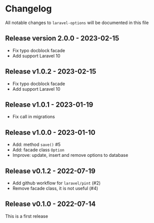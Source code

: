 # Changelog

All notable changes to `laravel-options` will be documented in this file

## Release version 2.0.0 - 2023-02-15

- Fix typo docblock facade
- Add support Laravel 10

## Release v1.0.2 - 2023-02-15

- Fix typo docblock facade
- Add support Laravel 10

## Release v1.0.1 - 2023-01-19

- Fix call in migrations

## Release v1.0.0 - 2023-01-10

- Add: method `save()` #5
- Add: facade class `Option`
- Improve: update, insert and remove options to database

## Release v0.1.2 - 2022-07-19

- Add github workflow for `laravel/pint` (#2)
- Remove facade class, it is not useful (#4)

## Release v0.1.0 - 2022-07-14

This is a first release
